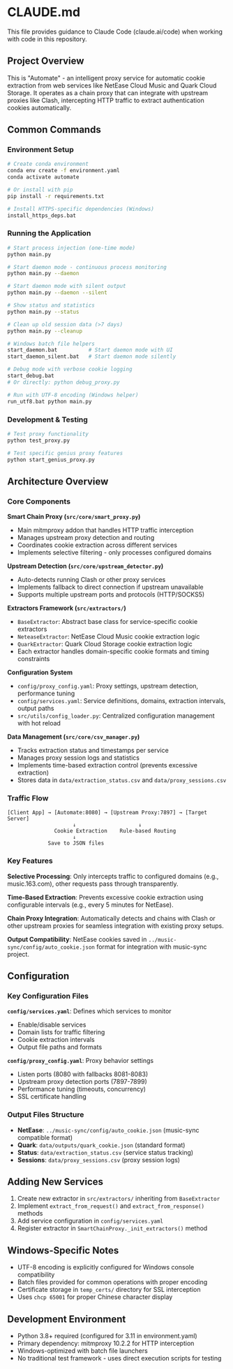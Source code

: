 # CLAUDE.md

This file provides guidance to Claude Code (claude.ai/code) when working with code in this repository.

## Project Overview

This is "Automate" - an intelligent proxy service for automatic cookie extraction from web services like NetEase Cloud Music and Quark Cloud Storage. It operates as a chain proxy that can integrate with upstream proxies like Clash, intercepting HTTP traffic to extract authentication cookies automatically.

## Common Commands

### Environment Setup
```bash
# Create conda environment
conda env create -f environment.yaml
conda activate automate

# Or install with pip
pip install -r requirements.txt

# Install HTTPS-specific dependencies (Windows)
install_https_deps.bat
```

### Running the Application
```bash
# Start process injection (one-time mode)
python main.py

# Start daemon mode - continuous process monitoring
python main.py --daemon

# Start daemon mode with silent output
python main.py --daemon --silent

# Show status and statistics
python main.py --status

# Clean up old session data (>7 days)
python main.py --cleanup

# Windows batch file helpers
start_daemon.bat          # Start daemon mode with UI
start_daemon_silent.bat   # Start daemon mode silently

# Debug mode with verbose cookie logging
start_debug.bat
# Or directly: python debug_proxy.py

# Run with UTF-8 encoding (Windows helper)
run_utf8.bat python main.py
```

### Development & Testing
```bash
# Test proxy functionality
python test_proxy.py

# Test specific genius proxy features
python start_genius_proxy.py
```

## Architecture Overview

### Core Components

**Smart Chain Proxy (`src/core/smart_proxy.py`)**
- Main mitmproxy addon that handles HTTP traffic interception
- Manages upstream proxy detection and routing
- Coordinates cookie extraction across different services
- Implements selective filtering - only processes configured domains

**Upstream Detection (`src/core/upstream_detector.py`)**
- Auto-detects running Clash or other proxy services
- Implements fallback to direct connection if upstream unavailable
- Supports multiple upstream ports and protocols (HTTP/SOCKS5)

**Extractors Framework (`src/extractors/`)**
- `BaseExtractor`: Abstract base class for service-specific cookie extractors
- `NeteaseExtractor`: NetEase Cloud Music cookie extraction logic
- `QuarkExtractor`: Quark Cloud Storage cookie extraction logic
- Each extractor handles domain-specific cookie formats and timing constraints

**Configuration System**
- `config/proxy_config.yaml`: Proxy settings, upstream detection, performance tuning
- `config/services.yaml`: Service definitions, domains, extraction intervals, output paths
- `src/utils/config_loader.py`: Centralized configuration management with hot reload

**Data Management (`src/core/csv_manager.py`)**
- Tracks extraction status and timestamps per service
- Manages proxy session logs and statistics
- Implements time-based extraction control (prevents excessive extraction)
- Stores data in `data/extraction_status.csv` and `data/proxy_sessions.csv`

### Traffic Flow
```
[Client App] → [Automate:8080] → [Upstream Proxy:7897] → [Target Server]
                     ↓                    ↓
               Cookie Extraction    Rule-based Routing
                     ↓
             Save to JSON files
```

### Key Features

**Selective Processing**: Only intercepts traffic to configured domains (e.g., music.163.com), other requests pass through transparently.

**Time-Based Extraction**: Prevents excessive cookie extraction using configurable intervals (e.g., every 5 minutes for NetEase).

**Chain Proxy Integration**: Automatically detects and chains with Clash or other upstream proxies for seamless integration with existing proxy setups.

**Output Compatibility**: NetEase cookies saved in `../music-sync/config/auto_cookie.json` format for integration with music-sync project.

## Configuration

### Key Configuration Files

**`config/services.yaml`**: Defines which services to monitor
- Enable/disable services
- Domain lists for traffic filtering  
- Cookie extraction intervals
- Output file paths and formats

**`config/proxy_config.yaml`**: Proxy behavior settings
- Listen ports (8080 with fallbacks 8081-8083)
- Upstream proxy detection ports (7897-7899)
- Performance tuning (timeouts, concurrency)
- SSL certificate handling

### Output Files Structure
- **NetEase**: `../music-sync/config/auto_cookie.json` (music-sync compatible format)
- **Quark**: `data/outputs/quark_cookie.json` (standard format)
- **Status**: `data/extraction_status.csv` (service status tracking)
- **Sessions**: `data/proxy_sessions.csv` (proxy session logs)

## Adding New Services

1. Create new extractor in `src/extractors/` inheriting from `BaseExtractor`
2. Implement `extract_from_request()` and `extract_from_response()` methods
3. Add service configuration in `config/services.yaml`
4. Register extractor in `SmartChainProxy._init_extractors()` method

## Windows-Specific Notes

- UTF-8 encoding is explicitly configured for Windows console compatibility
- Batch files provided for common operations with proper encoding
- Certificate storage in `temp_certs/` directory for SSL interception
- Uses `chcp 65001` for proper Chinese character display

## Development Environment

- Python 3.8+ required (configured for 3.11 in environment.yaml)
- Primary dependency: mitmproxy 10.2.2 for HTTP interception
- Windows-optimized with batch file launchers
- No traditional test framework - uses direct execution scripts for testing